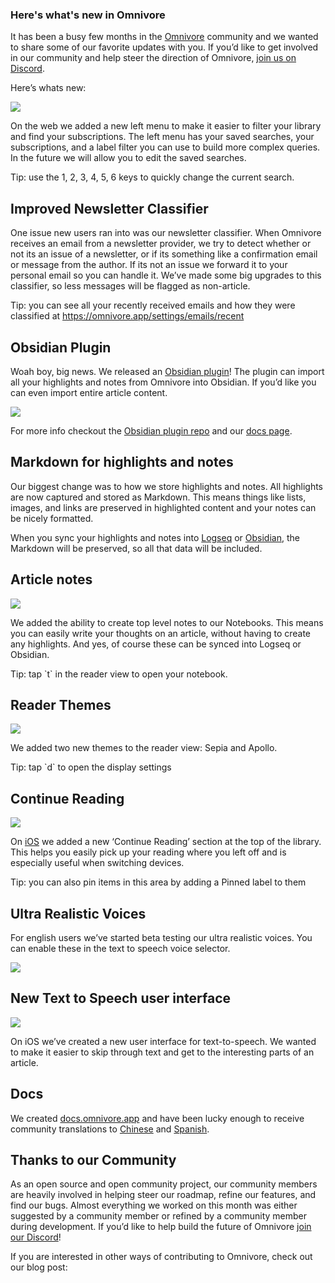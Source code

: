 ### Here's what's new in Omnivore

It has been a busy few months in the [Omnivore](https://omnivore.app/) community and we wanted to share some of our favorite updates with you. If you’d like to get involved in our community and help steer the direction of Omnivore, [join us on Discord](https://discord.gg/h2z5rppzz9).

Here’s whats new:

[![](https://proxy-prod.omnivore-image-cache.app/1456x1224,sjHa3IIPfcwvoSgAg8b_rsfh-4FQ3MThLEZ0YTnQnlmU/https://substackcdn.com/image/fetch/w_1456,c_limit,f_auto,q_auto:good,fl_progressive:steep/https%3A%2F%2Fsubstack-post-media.s3.amazonaws.com%2Fpublic%2Fimages%2F48779c0a-3946-4756-9658-8e2c9c916797_2276x1914.png)](https://substackcdn.com/image/fetch/f%5Fauto,q%5Fauto:good,fl%5Fprogressive:steep/https%3A%2F%2Fsubstack-post-media.s3.amazonaws.com%2Fpublic%2Fimages%2F48779c0a-3946-4756-9658-8e2c9c916797%5F2276x1914.png)

On the web we added a new left menu to make it easier to filter your library and find your subscriptions. The left menu has your saved searches, your subscriptions, and a label filter you can use to build more complex queries. In the future we will allow you to edit the saved searches.

Tip: use the 1, 2, 3, 4, 5, 6 keys to quickly change the current search.

## Improved Newsletter Classifier

One issue new users ran into was our newsletter classifier. When Omnivore receives an email from a newsletter provider, we try to detect whether or not its an issue of a newsletter, or if its something like a confirmation email or message from the author. If its not an issue we forward it to your personal email so you can handle it. We’ve made some big upgrades to this classifier, so less messages will be flagged as non-article.

Tip: you can see all your recently received emails and how they were classified at <https://omnivore.app/settings/emails/recent>

## Obsidian Plugin

Woah boy, big news. We released an [Obsidian plugin](https://github.com/omnivore-app/obsidian-omnivore)! The plugin can import all your highlights and notes from Omnivore into Obsidian. If you’d like you can even import entire article content. 

[![](https://proxy-prod.omnivore-image-cache.app/1456x1222,sEEDMJesLOd1BPvThNHyAfbtNmH8yeuY-tZGwV10dXy8/https://substackcdn.com/image/fetch/w_1456,c_limit,f_auto,q_auto:good,fl_progressive:steep/https%3A%2F%2Fsubstack-post-media.s3.amazonaws.com%2Fpublic%2Fimages%2F7ee83378-d4ea-41c6-956e-398391efc77a_2288x1920.png)](https://substackcdn.com/image/fetch/f%5Fauto,q%5Fauto:good,fl%5Fprogressive:steep/https%3A%2F%2Fsubstack-post-media.s3.amazonaws.com%2Fpublic%2Fimages%2F7ee83378-d4ea-41c6-956e-398391efc77a%5F2288x1920.png)

For more info checkout the [Obsidian plugin repo](https://github.com/omnivore-app/obsidian-omnivore) and our [docs page](https://docs.omnivore.app/integrations/obsidian.html).

## Markdown for highlights and notes

Our biggest change was to how we store highlights and notes. All highlights are now captured and stored as Markdown. This means things like lists, images, and links are preserved in highlighted content and your notes can be nicely formatted.

When you sync your highlights and notes into [Logseq](https://logseq.com/) or [Obsidian](https://obsidian.md/), the Markdown will be preserved, so all that data will be included.

## Article notes

[![](https://proxy-prod.omnivore-image-cache.app/1456x1224,s4LTz4tdzG5paTnYdgaFa3y3SvNu1vR-rwNEZKzKrgDo/https://substackcdn.com/image/fetch/w_1456,c_limit,f_auto,q_auto:good,fl_progressive:steep/https%3A%2F%2Fsubstack-post-media.s3.amazonaws.com%2Fpublic%2Fimages%2F7a76b786-891b-4fbb-ab58-8d3184ad9d51_2276x1914.png)](https://substackcdn.com/image/fetch/f%5Fauto,q%5Fauto:good,fl%5Fprogressive:steep/https%3A%2F%2Fsubstack-post-media.s3.amazonaws.com%2Fpublic%2Fimages%2F7a76b786-891b-4fbb-ab58-8d3184ad9d51%5F2276x1914.png)

We added the ability to create top level notes to our Notebooks. This means you can easily write your thoughts on an article, without having to create any highlights. And yes, of course these can be synced into Logseq or Obsidian.

Tip: tap \`t\` in the reader view to open your notebook.

## Reader Themes

[![](https://proxy-prod.omnivore-image-cache.app/338x0,sK_heplAIucWB6GkcPWSKN5OdevwbFoUCl7BN5j7u7rs/https://substackcdn.com/image/fetch/w_1456,c_limit,f_auto,q_auto:good,fl_progressive:steep/https%3A%2F%2Fsubstack-post-media.s3.amazonaws.com%2Fpublic%2Fimages%2F8ab3a0b0-e11c-4d99-8840-8bd1ec1e52a0_918x990.png)](https://substackcdn.com/image/fetch/f%5Fauto,q%5Fauto:good,fl%5Fprogressive:steep/https%3A%2F%2Fsubstack-post-media.s3.amazonaws.com%2Fpublic%2Fimages%2F8ab3a0b0-e11c-4d99-8840-8bd1ec1e52a0%5F918x990.png)

We added two new themes to the reader view: Sepia and Apollo.

Tip: tap \`d\` to open the display settings

## Continue Reading

[![](https://proxy-prod.omnivore-image-cache.app/260x0,s9gdzJrH1JhXNLvSHz5xSYn0EU--Z-cYRp1wlYtZgguc/https://substackcdn.com/image/fetch/w_1456,c_limit,f_auto,q_auto:good,fl_progressive:steep/https%3A%2F%2Fsubstack-post-media.s3.amazonaws.com%2Fpublic%2Fimages%2Fe1bdf3b8-7781-446a-93a5-975b45d16fb8_750x1334.png)](https://substackcdn.com/image/fetch/f%5Fauto,q%5Fauto:good,fl%5Fprogressive:steep/https%3A%2F%2Fsubstack-post-media.s3.amazonaws.com%2Fpublic%2Fimages%2Fe1bdf3b8-7781-446a-93a5-975b45d16fb8%5F750x1334.png)

On [iOS](https://omnivore.app/install/ios) we added a new ‘Continue Reading’ section at the top of the library. This helps you easily pick up your reading where you left off and is especially useful when switching devices.

Tip: you can also pin items in this area by adding a Pinned label to them

## Ultra Realistic Voices

For english users we’ve started beta testing our ultra realistic voices. You can enable these in the text to speech voice selector.

[![](https://proxy-prod.omnivore-image-cache.app/370x0,sDALEefvOQ0kibdgXAD6X9M24w72-u3E7O2eQo_WzOO4/https://substackcdn.com/image/fetch/w_1456,c_limit,f_auto,q_auto:good,fl_progressive:steep/https%3A%2F%2Fsubstack-post-media.s3.amazonaws.com%2Fpublic%2Fimages%2Fbd114a1d-c6a2-4829-a2dd-8478b3b8a3a1_750x1334.jpeg)](https://substackcdn.com/image/fetch/f%5Fauto,q%5Fauto:good,fl%5Fprogressive:steep/https%3A%2F%2Fsubstack-post-media.s3.amazonaws.com%2Fpublic%2Fimages%2Fbd114a1d-c6a2-4829-a2dd-8478b3b8a3a1%5F750x1334.jpeg)

## New Text to Speech user interface

[![](https://proxy-prod.omnivore-image-cache.app/384x0,shw7eMmAH2uQv2Fp952XSXsN-q5qynopzjCKuAukZfFg/https://substackcdn.com/image/fetch/w_1456,c_limit,f_auto,q_auto:good,fl_progressive:steep/https%3A%2F%2Fsubstack-post-media.s3.amazonaws.com%2Fpublic%2Fimages%2F495392ab-0154-403f-925b-9f55c2ccbe90_750x1334.png)](https://substackcdn.com/image/fetch/f%5Fauto,q%5Fauto:good,fl%5Fprogressive:steep/https%3A%2F%2Fsubstack-post-media.s3.amazonaws.com%2Fpublic%2Fimages%2F495392ab-0154-403f-925b-9f55c2ccbe90%5F750x1334.png)

On iOS we’ve created a new user interface for text-to-speech. We wanted to make it easier to skip through text and get to the interesting parts of an article.

## Docs

We created [docs.omnivore.app](https://docs.omnivore.app/) and have been lucky enough to receive community translations to [Chinese](https://docs.omnivore.app/zh/) and [Spanish](https://docs.omnivore.app/using/install).

## Thanks to our Community

As an open source and open community project, our community members are heavily involved in helping steer our roadmap, refine our features, and find our bugs. Almost everything we worked on this month was either suggested by a community member or refined by a community member during development. If you’d like to help build the future of Omnivore [join our Discord](https://discord.gg/h2z5rppzz9)!

If you are interested in other ways of contributing to Omnivore, check out our blog post: 